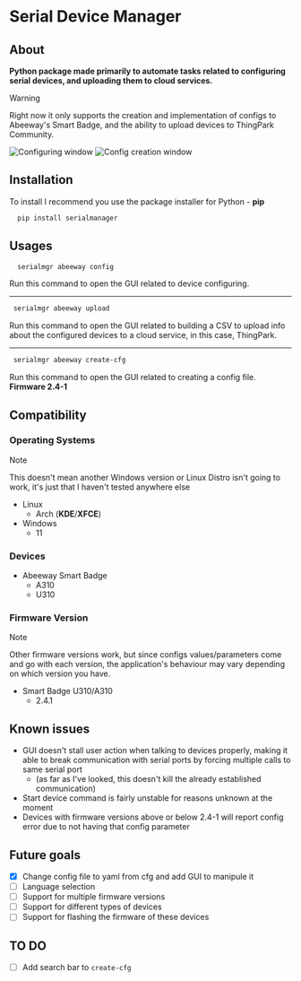 # Serial Device Manager

## About
**Python package made primarily to automate tasks related to configuring serial devices, and uploading them to cloud services.**

> [!WARNING]
> Right now it only supports the creation and implementation of configs to Abeeway's Smart Badge, and the ability to upload devices to ThingPark Community.

![Configuring window](https://i.ibb.co/HptPP0S/Screenshot-2024-05-15-15-25-08.png)
![Config creation window](https://i.ibb.co/xGx9Yfy/Screenshot-20240714-190949.png)

## Installation

To install I recommend you use the package installer for Python - **pip**

```bash
  pip install serialmanager
```

## Usages

```bash
  serialmgr abeeway config
```

Run this command to open the GUI related to device configuring.

---

```bash
 serialmgr abeeway upload
```

Run this command to open the GUI related to building a CSV to upload info about the configured devices to a cloud service, in this case, ThingPark.

---

```bash
 serialmgr abeeway create-cfg
```

Run this command to open the GUI related to creating a config file. **Firmware 2.4-1**

## Compatibility

### Operating Systems
> [!NOTE]
> This doesn't mean another Windows version or Linux Distro isn't going to work, it's just that I haven't tested anywhere else
- Linux
  - Arch (**KDE**/**XFCE**)
- Windows
  - 11

### Devices
- Abeeway Smart Badge
  - A310
  - U310

### Firmware Version
> [!NOTE]
> Other firmware versions work, but since configs values/parameters come and go with each version, the application's behaviour may vary depending on which version you have.

- Smart Badge U310/A310
  - 2.4.1

## Known issues
- GUI doesn't stall user action when talking to devices properly, making it able to break communication with serial ports by forcing multiple calls to same serial port
  - (as far as I've looked, this doesn't kill the already established communication)
- Start device command is fairly unstable for reasons unknown at the moment
- Devices with firmware versions above or below 2.4-1 will report config error due to not having that config parameter 

## Future goals
- [X] Change config file to yaml from cfg and add GUI to manipule it
- [ ] Language selection
- [ ] Support for multiple firmware versions
- [ ] Support for different types of devices
- [ ] Support for flashing the firmware of these devices

## TO DO
- [ ] Add search bar to `create-cfg`